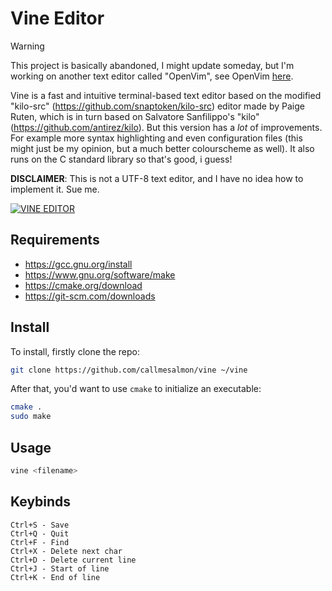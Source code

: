 Vine Editor
===========

> [!WARNING]
> This project is basically abandoned, I might update someday,
> but I'm working on another text editor called "OpenVim", see
> OpenVim [here](https://github.com/callmesalmon/openvim).

Vine is a fast and intuitive terminal-based text editor based on the modified "kilo-src"
(https://github.com/snaptoken/kilo-src)  editor made by Paige Ruten, which is in turn based
on Salvatore Sanfilippo's "kilo" (https://github.com/antirez/kilo). But this
version has a *lot* of improvements. For example more syntax highlighting and even configuration 
files (this might just be my opinion, but a much better colourscheme as well). It also runs on 
the C standard library so that's good, i guess!

**DISCLAIMER**: This is not a UTF-8 text editor, and I have no idea how to implement it. Sue me.

[![VINE EDITOR](https://github.com/callmesalmon/vine/raw/main/vineimg.png)](https://github.com/callmesalmon/vine)

Requirements
------------
* <https://gcc.gnu.org/install>
* <https://www.gnu.org/software/make>
* <https://cmake.org/download>
* <https://git-scm.com/downloads>

Install
-------
To install, firstly clone the repo:
```sh
git clone https://github.com/callmesalmon/vine ~/vine
```

After that, you'd want to use ``cmake`` to initialize an executable:
```sh
cmake .
sudo make
```

Usage
-----
```sh
vine <filename>
```
Keybinds
--------
```
Ctrl+S - Save
Ctrl+Q - Quit
Ctrl+F - Find
Ctrl+X - Delete next char
Ctrl+D - Delete current line
Ctrl+J - Start of line
Ctrl+K - End of line
```
